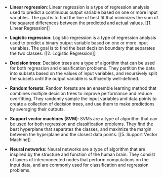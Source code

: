 
-   **Linear regression**: Linear regression is a type of regression analysis used to predict a continuous output variable based on one or more input variables. The goal is to find the line of best fit that minimizes the sum of the squared differences between the predicted and actual values. [[1. Linear Regression]]
    
-   **Logistic regression**: Logistic regression is a type of regression analysis used to predict a binary output variable based on one or more input variables. The goal is to find the best decision boundary that separates the two classes. [[2. Logistic Regression]]
    
-   **Decision trees**: Decision trees are a type of algorithm that can be used for both regression and classification problems. They partition the data into subsets based on the values of input variables, and recursively split the subsets until the output variable is sufficiently well-defined.
    
-   **Random forests**: Random forests are an ensemble learning method that combines multiple decision trees to improve performance and reduce overfitting. They randomly sample the input variables and data points to create a collection of decision trees, and use them to make predictions by averaging their outputs.
    
-   **Support vector machines (SVM)**: SVMs are a type of algorithm that can be used for both regression and classification problems. They find the best hyperplane that separates the classes, and maximize the margin between the hyperplane and the closest data points. [[5. Support Vector Machine]]
    
-   **Neural networks**: Neural networks are a type of algorithm that are inspired by the structure and function of the human brain. They consist of layers of interconnected nodes that perform computations on the input data, and are commonly used for classification and regression problems.